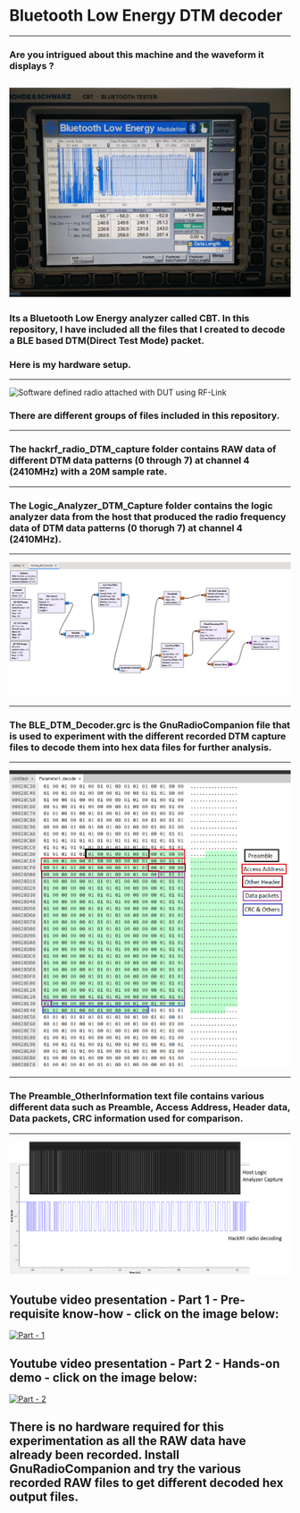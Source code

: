 # Bluetooth Low Energy DTM decoder
---
### Are you intrigued about this machine and the waveform it displays ?

![BLE DTM on CBT ](Images/BLE.jpg)
---
### Its a Bluetooth Low Energy analyzer called CBT. In this repository, I have included all the files that I created to decode a BLE based DTM(Direct Test Mode) packet.

### Here is my hardware setup.
---
![Software defined radio attached with DUT using RF-Link](Images/Hardware_Setup.jpg)

### There are different groups of files included in this repository.
---

### The hackrf_radio_DTM_capture folder contains RAW data of different DTM data patterns (0 through 7) at channel 4 (2410MHz) with a 20M sample rate.

---

### The Logic_Analyzer_DTM_Capture folder contains the logic analyzer data from the host that produced the radio frequency data of DTM data patterns (0 thorugh 7) at channel 4 (2410MHz).

---

![The GNU radio companion flow diagram](Images/GnuRadio_Flow.png)

---

### The BLE_DTM_Decoder.grc is the GnuRadioCompanion file that is used to experiment with the different recorded DTM capture files to decode them into hex data files for further analysis.

---

![Resulting Hex data file from analysis](Images/Packet_decoding.png)

---
### The Preamble_OtherInformation text file contains various different data such as Preamble, Access Address, Header data, Data packets, CRC information used for comparison.

---

![Logic analyzer data and Radio decoding comparison](Images/Comparison.png)

## Youtube video presentation - Part 1 - Pre-requisite know-how - click on the image below:

[![Part - 1](https://img.youtube.com/vi/K1_faNC7W3E/0.jpg)](https://www.youtube.com/watch?v=K1_faNC7W3E)

## Youtube video presentation - Part 2 - Hands-on demo - click on the image below:

[![Part - 2](https://img.youtube.com/vi/fmAM97e1No0/0.jpg)](https://www.youtube.com/watch?v=fmAM97e1No0)

## There is  no hardware required for this experimentation as all the RAW data have already been recorded. Install GnuRadioCompanion and try the various recorded RAW files to get different decoded hex output files.
